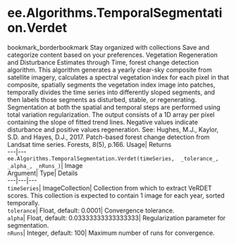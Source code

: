 
#  ee.Algorithms.TemporalSegmentation.Verdet 
bookmark_borderbookmark Stay organized with collections  Save and categorize content based on your preferences.
Vegetation Regeneration and Disturbance Estimates through Time, forest change detection algorithm. This algorithm generates a yearly clear-sky composite from satellite imagery, calculates a spectral vegetation index for each pixel in that composite, spatially segments the vegetation index image into patches, temporally divides the time series into differently sloped segments, and then labels those segments as disturbed, stable, or regenerating. Segmentation at both the spatial and temporal steps are performed using total variation regularization. 
The output consists of a 1D array per pixel containing the slope of fitted trend lines. Negative values indicate disturbance and positive values regeneration.
See: Hughes, M.J., Kaylor, S.D. and Hayes, D.J., 2017. Patch-based forest change detection from Landsat time series. Forests, 8(5), p.166.
Usage| Returns  
---|---  
`ee.Algorithms.TemporalSegmentation.Verdet(timeSeries,  _tolerance_, _alpha_, _nRuns_)`| Image  
Argument| Type| Details  
---|---|---  
`timeSeries`| ImageCollection| Collection from which to extract VeRDET scores. This collection is expected to contain 1 image for each year, sorted temporally.  
`tolerance`| Float, default: 0.0001| Convergence tolerance.  
`alpha`| Float, default: 0.03333333333333333| Regularization parameter for segmentation.  
`nRuns`| Integer, default: 100| Maximum number of runs for convergence.  
